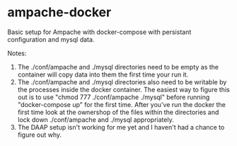 # ampache-docker

Basic setup for Ampache with docker-compose with persistant configuration and mysql data.

Notes:

 1. The ./conf/ampache and ./mysql directories need to be empty as the container will copy data into them the first time your run it.
 1. The ./conf/ampache and ./mysql directories also need to be writable by the processes inside the docker container.  The easiest way to figure this out is to use "chmod 777 ./conf/ampache ./mysql" before running "docker-compose up" for the first time.  After you've run the docker the first time look at the ownershop of the files within the directories and lock down ./conf/ampache and ./mysql appropriately.
 1. The DAAP setup isn't working for me yet and I haven't had a chance to figure out why.
